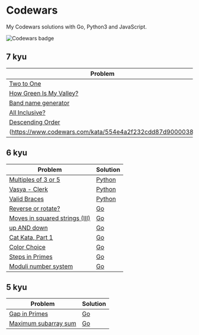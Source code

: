 # Codewars
My Codewars solutions with Go, Python3 and JavaScript.

![Codewars badge](https://www.codewars.com/users/Oleg%20Matviichuk/badges/large)

## 7 kyu

| Problem  | Solution |
| --- | --- |
| [Two to One](https://www.codewars.com/kata/5656b6906de340bd1b0000ac) | [Go](https://github.com/olma2077/Codewars/blob/master/Go/Two%20to%20One.go) |
| [How Green Is My Valley?](https://www.codewars.com/kata/56e3cd1d93c3d940e50006a4) | [Go](https://github.com/olma2077/Codewars/blob/master/Go/How%20Green%20Is%20My%20Valley.go) |
| [Band name generator](https://www.codewars.com/kata/59727ff285281a44e3000011) | [Go](https://github.com/olma2077/Codewars/blob/master/Go/Band%20name%20generator.go) |
| [All Inclusive?](https://www.codewars.com/kata/5700c9acc1555755be00027e) | [Go](https://github.com/olma2077/Codewars/blob/master/Go/All%20Inclusive.go) |
| [Descending Order](https://www.codewars.com/kata/5467e4d82edf8bbf40000155) | [JS](https://github.com/olma2077/Codewars/blob/master/JavaScript/Descending%20Order.js) |
| (https://www.codewars.com/kata/554e4a2f232cdd87d9000038)

## 6 kyu

| Problem | Solution |
| --- | --- |
| [Multiples of 3 or 5](https://www.codewars.com/kata/514b92a657cdc65150000006) | [Python](https://github.com/olma2077/Codewars/blob/master/Python3/Multiples%20of%203%20or%205.py) |
| [Vasya - Clerk](https://www.codewars.com/kata/555615a77ebc7c2c8a0000b8) | [Python](https://github.com/olma2077/Codewars/blob/master/Python3/Vasya%20-%20Clerk.py) |
| [Valid Braces](https://www.codewars.com/kata/5277c8a221e209d3f6000b56) | [Python](https://github.com/olma2077/Codewars/blob/master/Python3/Valid%20Braces.py) |
| [Reverse or rotate?](https://www.codewars.com/kata/56b5afb4ed1f6d5fb0000991) | [Go](https://github.com/olma2077/Codewars/blob/master/Go/Reverse%20or%20rotate.go) |
| [Moves in squared strings (III)](https://www.codewars.com/kata/56dbeec613c2f63be4000be6) | [Go](https://github.com/olma2077/Codewars/blob/master/Go/Moves%20in%20squared%20strings%20(III).go) |
| [up AND down](https://www.codewars.com/kata/56cac350145912e68b0006f0) | [Go](https://github.com/olma2077/Codewars/blob/master/Go/up%20AND%20down.go) |
| [Cat Kata, Part 1](https://www.codewars.com/kata/5869848f2d52095be20001d1) | [Go](https://github.com/olma2077/Codewars/blob/master/Go/Cat%20Kata%2C%20Part%201.go) |
| [Color Choice](https://www.codewars.com/kata/55be10de92aad5ef28000023) | [Go](https://github.com/olma2077/Codewars/blob/master/Go/Color%20Choice.go) |
| [Steps in Primes](https://www.codewars.com/kata/5613d06cee1e7da6d5000055) | [Go](https://github.com/olma2077/Codewars/blob/master/Go/Steps%20in%20Primes.go) |
| [Moduli number system](https://www.codewars.com/kata/54db15b003e88a6a480000b9) | [Go](https://github.com/olma2077/Codewars/blob/master/Go/Moduli%20number%20system.go) |

## 5 kyu

| Problem | Solution |
| --- | --- |
| [Gap in Primes](https://www.codewars.com/kata/561e9c843a2ef5a40c0000a4) | [Go](https://github.com/olma2077/Codewars/blob/master/Go/Gap%20in%20Primes.go) |
| [Maximum subarray sum](https://www.codewars.com/kata/54521e9ec8e60bc4de000d6c) | [Go](https://github.com/olma2077/Codewars/blob/master/Go/Maximum%20subarray%20sum.go) |
